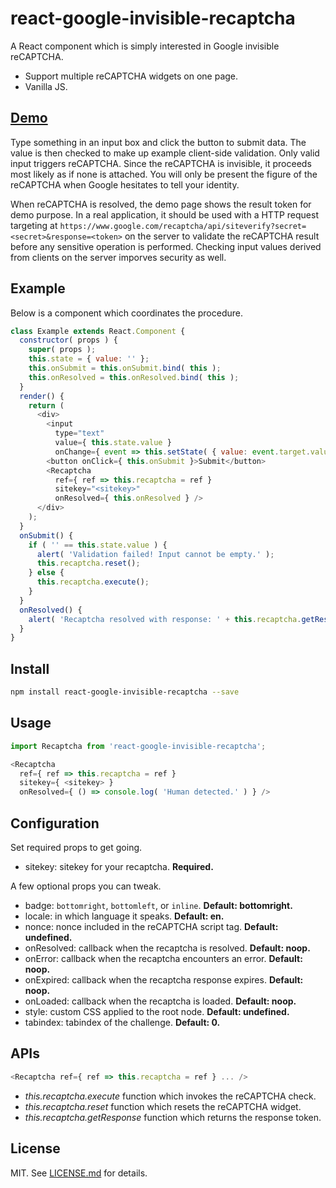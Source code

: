 # react-google-invisible-recaptcha #

A React component which is simply interested in Google invisible reCAPTCHA.

* Support multiple reCAPTCHA widgets on one page.
* Vanilla JS.

## [Demo][demo] ##

Type something in an input box and click the button to submit data. The value is then checked to make up example client-side validation. Only valid input triggers reCAPTCHA. Since the reCAPTCHA is invisible, it proceeds most likely as if none is attached. You will only be present the figure of the reCAPTCHA when Google hesitates to tell your identity.

When reCAPTCHA is resolved, the demo page shows the result token for demo purpose. In a real application, it should be used with a HTTP request targeting at `https://www.google.com/recaptcha/api/siteverify?secret=<secret>&response=<token>` on the server to validate the reCAPTCHA result before any sensitive operation is performed. Checking input values derived from clients on the server imporves security as well.

## Example ##

Below is a component which coordinates the procedure.

```js
class Example extends React.Component {
  constructor( props ) {
    super( props );
    this.state = { value: '' };
    this.onSubmit = this.onSubmit.bind( this );
    this.onResolved = this.onResolved.bind( this );
  }
  render() {
    return (
      <div>
        <input
          type="text"
          value={ this.state.value }
          onChange={ event => this.setState( { value: event.target.value } ) } />
        <button onClick={ this.onSubmit }>Submit</button>
        <Recaptcha
          ref={ ref => this.recaptcha = ref }
          sitekey="<sitekey>"
          onResolved={ this.onResolved } />
      </div>
    );
  }
  onSubmit() {
    if ( '' == this.state.value ) {
      alert( 'Validation failed! Input cannot be empty.' );
      this.recaptcha.reset();
    } else {
      this.recaptcha.execute();
    }
  }
  onResolved() {
    alert( 'Recaptcha resolved with response: ' + this.recaptcha.getResponse() );
  }
}
```

## Install ##

```sh
npm install react-google-invisible-recaptcha --save
```

## Usage ##

```js
import Recaptcha from 'react-google-invisible-recaptcha';

<Recaptcha
  ref={ ref => this.recaptcha = ref }
  sitekey={ <sitekey> }
  onResolved={ () => console.log( 'Human detected.' ) } />
```

## Configuration ##

Set required props to get going.

* sitekey: sitekey for your recaptcha. **Required.**

A few optional props you can tweak.

* badge: `bottomright`, `bottomleft`, or `inline`. **Default: bottomright.**
* locale: in which language it speaks. **Default: en.**
* nonce: nonce included in the reCAPTCHA script tag. **Default: undefined.**
* onResolved: callback when the recaptcha is resolved. **Default: noop.**
* onError: callback when the recaptcha encounters an error. **Default: noop.**
* onExpired: callback when the recaptcha response expires. **Default: noop.**
* onLoaded: callback when the recaptcha is loaded. **Default: noop.**
* style: custom CSS applied to the root node. **Default: undefined.**
* tabindex: tabindex of the challenge. **Default: 0.**

## APIs ##

```js
<Recaptcha ref={ ref => this.recaptcha = ref } ... />
```

* _this.recaptcha.execute_ function which invokes the reCAPTCHA check.
* _this.recaptcha.reset_ function which resets the reCAPTCHA widget.
* _this.recaptcha.getResponse_ function which returns the response token.

## License ##

MIT. See [LICENSE.md](http://github.com/szchenghuang/react-google-invisible-recaptcha/blob/master/LICENSE.md) for details.

[demo]: https://szchenghuang.github.io/react-google-invisible-recaptcha/
